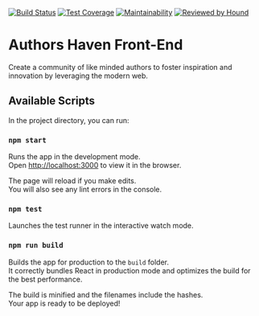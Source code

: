 [![Build Status](https://travis-ci.org/andela/ah-infinity-stones-frontend.svg?branch=develop)](https://travis-ci.org/andela/ah-infinity-stones-frontend)
[![Test Coverage](https://api.codeclimate.com/v1/badges/36f8d440d6767048d6ae/test_coverage)](https://codeclimate.com/github/andela/ah-infinity-stones-frontend/test_coverage)
[![Maintainability](https://api.codeclimate.com/v1/badges/36f8d440d6767048d6ae/maintainability)](https://codeclimate.com/github/andela/ah-infinity-stones-frontend/maintainability)
[![Reviewed by Hound](https://img.shields.io/badge/Reviewed_by-Hound-8E64B0.svg)](https://houndci.com)
 # Authors Haven Front-End

Create a community of like minded authors to foster inspiration and innovation by leveraging the modern web.

## Available Scripts

In the project directory, you can run:

### `npm start`

Runs the app in the development mode.<br>
Open [http://localhost:3000](http://localhost:3000) to view it in the browser.

The page will reload if you make edits.<br>
You will also see any lint errors in the console.

### `npm test`

Launches the test runner in the interactive watch mode.

### `npm run build`

Builds the app for production to the `build` folder.<br>
It correctly bundles React in production mode and optimizes the build for the best performance.

The build is minified and the filenames include the hashes.<br>
Your app is ready to be deployed!
